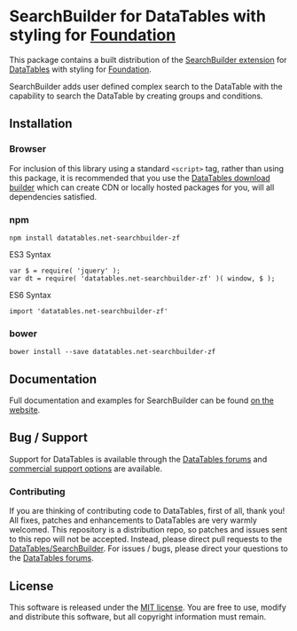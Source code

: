 # SearchBuilder for DataTables with styling for [Foundation](https://get.foundation/)

This package contains a built distribution of the [SearchBuilder extension](https://datatables.net/extensions/SearchBuilder) for [DataTables](https://datatables.net/) with styling for [Foundation](https://get.foundation/).

SearchBuilder adds user defined complex search to the DataTable with the capability to search the DataTable by creating groups and conditions.


## Installation

### Browser

For inclusion of this library using a standard `<script>` tag, rather than using this package, it is recommended that you use the [DataTables download builder](//datatables.net/download) which can create CDN or locally hosted packages for you, will all dependencies satisfied.

### npm

```
npm install datatables.net-searchbuilder-zf
```

ES3 Syntax
```
var $ = require( 'jquery' );
var dt = require( 'datatables.net-searchbuilder-zf' )( window, $ );
```

ES6 Syntax
```
import 'datatables.net-searchbuilder-zf'
```

### bower

```
bower install --save datatables.net-searchbuilder-zf
```



## Documentation

Full documentation and examples for SearchBuilder can be found [on the website](https://datatables.net/extensions/searchbuilder).


## Bug / Support

Support for DataTables is available through the [DataTables forums](//datatables.net/forums) and [commercial support options](//datatables.net/support) are available.


### Contributing

If you are thinking of contributing code to DataTables, first of all, thank you! All fixes, patches and enhancements to DataTables are very warmly welcomed. This repository is a distribution repo, so patches and issues sent to this repo will not be accepted. Instead, please direct pull requests to the [DataTables/SearchBuilder](http://github.com/DataTables/SearchBuilder). For issues / bugs, please direct your questions to the [DataTables forums](//datatables.net/forums).


## License

This software is released under the [MIT license](//datatables.net/license). You are free to use, modify and distribute this software, but all copyright information must remain.

